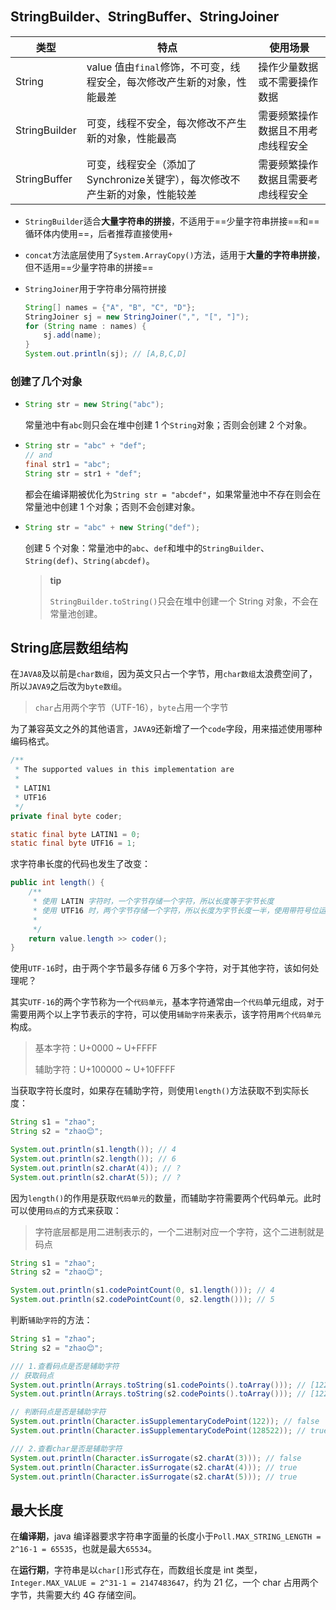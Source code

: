## StringBuilder、StringBuffer、StringJoiner

| 类型          | 特点                                                         | 使用场景                           |
| ------------- | ------------------------------------------------------------ | ---------------------------------- |
| String        | value 值由`final`修饰，不可变，线程安全，每次修改产生新的对象，性能最差 | 操作少量数据或不需要操作数据       |
| StringBuilder | 可变，线程不安全，每次修改不产生新的对象，性能最高           | 需要频繁操作数据且不用考虑线程安全 |
| StringBuffer  | 可变，线程安全（添加了Synchronize关键字），每次修改不产生新的对象，性能较差 | 需要频繁操作数据且需要考虑线程安全 |

- `StringBuilder`适合**大量字符串的拼接**，不适用于==少量字符串拼接==和==循环体内使用==，后者推荐直接使用`+`

- `concat`方法底层使用了`System.ArrayCopy()`方法，适用于**大量的字符串拼接**，但不适用==少量字符串的拼接==

- `StringJoiner`用于字符串分隔符拼接

  ```java
  String[] names = {"A", "B", "C", "D"};
  StringJoiner sj = new StringJoiner(",", "[", "]");
  for (String name : names) {
      sj.add(name);
  }
  System.out.println(sj); // [A,B,C,D]
  ```

### 创建了几个对象

- ```java
  String str = new String("abc");
  ```

  常量池中有`abc`则只会在堆中创建 1 个`String`对象；否则会创建 2 个对象。

- ```java
  String str = "abc" + "def";
  // and
  final str1 = "abc";
  String str = str1 + "def";
  ```

  都会在编译期被优化为`String str = "abcdef"`，如果常量池中不存在则会在常量池中创建 1 个对象；否则不会创建对象。

- ```java
  String str = "abc" + new String("def");
  ```

  创建 5 个对象：常量池中的`abc`、`def`和堆中的`StringBuilder`、`String(def)`、`String(abcdef)`。

  > **tip**
  >
  > `StringBuilder.toString()`只会在堆中创建一个 String 对象，不会在常量池创建。

## String底层数组结构

在`JAVA8`及以前是`char数组`，因为英文只占一个字节，用`char数组`太浪费空间了，所以`JAVA9`之后改为`byte数组`。

> `char`占用两个字节（UTF-16），`byte`占用一个字节

为了兼容英文之外的其他语言，`JAVA9`还新增了一个`code`字段，用来描述使用哪种编码格式。

```java
/**
 * The supported values in this implementation are
 *
 * LATIN1
 * UTF16
 */
private final byte coder;

static final byte LATIN1 = 0;
static final byte UTF16 = 1;
```

求字符串长度的代码也发生了改变：

```java
public int length() {
    /**
     * 使用 LATIN 字符时，一个字节存储一个字符，所以长度等于字节长度
     * 使用 UTF16 时，两个字节存储一个字符，所以长度为字节长度一半，使用带符号位运算 >> 1
     *
     */
    return value.length >> coder();
}
```

使用`UTF-16`时，由于两个字节最多存储 6 万多个字符，对于其他字符，该如何处理呢？

其实`UTF-16`的两个字节称为一个`代码单元`，基本字符通常由`一个代码`单元组成，对于需要用两个以上字节表示的字符，可以使用`辅助字符`来表示，该字符用`两个代码单元`构成。

> 基本字符：U+0000 ~ U+FFFF
>
> 辅助字符：U+100000 ~ U+10FFFF

当获取字符长度时，如果存在辅助字符，则使用`length()`方法获取不到实际长度：

```java
String s1 = "zhao";
String s2 = "zhao😊";

System.out.println(s1.length()); // 4
System.out.println(s2.length()); // 6
System.out.println(s2.charAt(4)); // ?
System.out.println(s2.charAt(5)); // ?
```

因为`length()`的作用是获取`代码单元`的数量，而辅助字符需要两个代码单元。此时可以使用`码点`的方式来获取：

> 字符底层都是用二进制表示的，一个二进制对应一个字符，这个二进制就是码点

```java
String s1 = "zhao";
String s2 = "zhao😊";

System.out.println(s1.codePointCount(0, s1.length())); // 4
System.out.println(s2.codePointCount(0, s2.length())); // 5
```

判断`辅助字符`的方法：

```java
String s1 = "zhao";
String s2 = "zhao😊";

/// 1.查看码点是否是辅助字符
// 获取码点
System.out.println(Arrays.toString(s1.codePoints().toArray())); // [122, 104, 97, 111]
System.out.println(Arrays.toString(s2.codePoints().toArray())); // [122, 104, 97, 111, 128522]

// 判断码点是否是辅助字符
System.out.println(Character.isSupplementaryCodePoint(122)); // false
System.out.println(Character.isSupplementaryCodePoint(128522)); // true

/// 2.查看char是否是辅助字符
System.out.println(Character.isSurrogate(s2.charAt(3))); // false
System.out.println(Character.isSurrogate(s2.charAt(4))); // true
System.out.println(Character.isSurrogate(s2.charAt(5))); // true
```

##  最大长度

在**编译期**，java 编译器要求字符串字面量的长度小于`Poll.MAX_STRING_LENGTH = 2^16-1 = 65535`，也就是最大`65534`。

在**运行期**，字符串是以`char[]`形式存在，而数组长度是 int 类型，`Integer.MAX_VALUE = 2^31-1 = 2147483647`，约为 21 亿，一个 char 占用两个字节，共需要大约 4G 存储空间。

